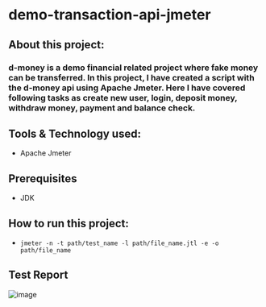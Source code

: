 # demo-transaction-api-jmeter

## About this project:
### d-money is a demo financial related project where fake money can be transferred. In this project, I have created a script with the d-money api using Apache Jmeter. Here I have covered following tasks as create new user, login, deposit money, withdraw money, payment and balance check.

## Tools & Technology used:
- Apache Jmeter

## Prerequisites
- JDK

## How to run this project:
- ```jmeter -n -t path/test_name -l path/file_name.jtl -e -o path/file_name```

## Test Report
![image](https://github.com/toufasaha/demo-transaction-api-jmeter/assets/55781612/cc085ca8-e80b-4149-bdb8-f6cd5755b2ad)
